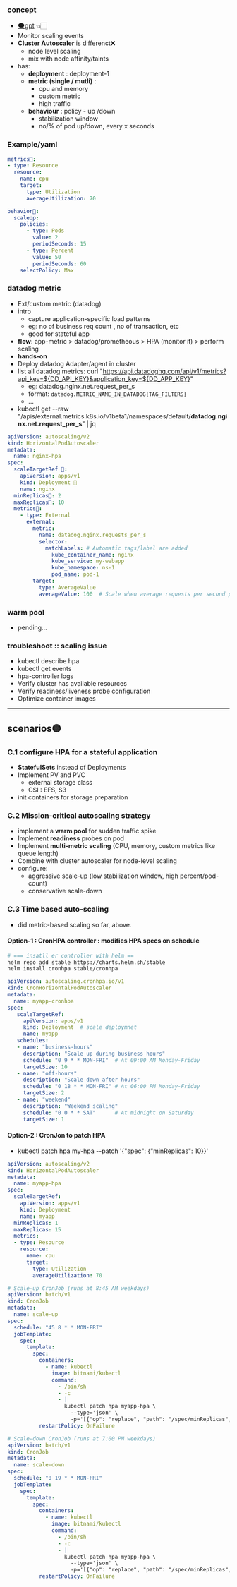 ### concept
- [🗨️gpt](https://chat.deepseek.com/a/chat/s/00db1638-b5bc-4a70-a585-4a487e210a63) 👈🏻
- Monitor scaling events
- **Cluster Autoscaler** is differenct❌
    - node level scaling
    - mix with node affinity/taints
- has:
    - **deployment** : deployment-1
    - **metric (single / mutli)** :
        - cpu and memory
        - custom metric
        - high traffic
    - **behaviour** : policy - up /down
        - stabilization window
        - no/% of pod up/down, every x seconds

### Example/yaml
```yaml
metrics🔸:
- type: Resource
  resource:
    name: cpu
    target:
      type: Utilization
      averageUtilization: 70

behavior🔸:
  scaleUp:
    policies:
      - type: Pods
        value: 2
        periodSeconds: 15
      - type: Percent
        value: 50
        periodSeconds: 60
    selectPolicy: Max
```

### datadog metric
- Ext/custom metric (datadog)
- intro
    - capture application-specific load patterns
    - eg: no of business req count , no of transaction, etc
    - good for stateful app
- **flow**: app-metric > datadog/prometheous > HPA (monitor it) > perform scaling
- **hands-on**
- Deploy datadog Adapter/agent in cluster
- list all datadog metrics: curl "https://api.datadoghq.com/api/v1/metrics?api_key=${DD_API_KEY}&application_key=${DD_APP_KEY}"
    - eg: datadog.nginx.net.request_per_s
    - format: `datadog.METRIC_NAME_IN_DATADOG{TAG_FILTERS}`
    - ...
- kubectl get --raw "/apis/external.metrics.k8s.io/v1beta1/namespaces/default/**datadog.nginx.net.request_per_s**" | jq

```yaml
apiVersion: autoscaling/v2
kind: HorizontalPodAutoscaler
metadata:
  name: nginx-hpa
spec:
  scaleTargetRef 🔸:
    apiVersion: apps/v1
    kind: Deployment 🔸
    name: nginx
  minReplicas🔸: 2
  maxReplicas🔸: 10
  metrics🔸:
    - type: External
      external:
        metric:
          name: datadog.nginx.requests_per_s
          selector:
            matchLabels: # Automatic tags/label are added
              kube_container_name: nginx
              kube_service: my-webapp
              kube_namespace: ns-1
              pod_name: pod-1
        target:
          type: AverageValue
          averageValue: 100  # Scale when average requests per second per pod exceeds 100
```

### warm pool
- pending...

### troubleshoot :: scaling issue
- kubectl describe hpa
- kubectl get events
- hpa-controller logs
- Verify cluster has available resources
- Verify readiness/liveness probe configuration
- Optimize container images

---
## scenarios🟡
### C.1 configure HPA for a **stateful** application
- **StatefulSets** instead of Deployments
- Implement PV and PVC
  - external storage class 
  - CSI : EFS, S3
- init containers for storage preparation

### C.2 Mission-critical autoscaling strategy
- implement a **warm pool** for sudden traffic spike
- Implement **readiness** probes on pod
- Implement **multi-metric scaling** (CPU, memory, custom metrics like queue length)
- Combine with cluster autoscaler for node-level scaling 
- configure:
  - aggressive scale-up (low stabilization window, high percent/pod-count) 
  - conservative scale-down

### C.3 Time based auto-scaling
- did metric-based scaling so far, above.
#### Option-1 : **CronHPA controller** : modifies HPA specs on schedule

```bash
# === insatll er controller with helm ==
helm repo add stable https://charts.helm.sh/stable
helm install cronhpa stable/cronhpa
```

```yaml
apiVersion: autoscaling.cronhpa.io/v1
kind: CronHorizontalPodAutoscaler
metadata:
  name: myapp-cronhpa
spec:
   scaleTargetRef:
     apiVersion: apps/v1
     kind: Deployment  # scale deploymnet
     name: myapp
   schedules:
   - name: "business-hours"
     description: "Scale up during business hours"
     schedule: "0 9 * * MON-FRI"  # At 09:00 AM Monday-Friday
     targetSize: 10
   - name: "off-hours"
     description: "Scale down after hours"
     schedule: "0 18 * * MON-FRI" # At 06:00 PM Monday-Friday
     targetSize: 2
   - name: "weekend"
     description: "Weekend scaling"
     schedule: "0 0 * * SAT"      # At midnight on Saturday
     targetSize: 1
```

#### Option-2 : **CronJon** to patch HPA
- kubectl patch hpa my-hpa --patch '{"spec": {"minReplicas": 10}}' 
```yaml
apiVersion: autoscaling/v2
kind: HorizontalPodAutoscaler
metadata:
  name: myapp-hpa
spec:
  scaleTargetRef:
    apiVersion: apps/v1
    kind: Deployment
    name: myapp
  minReplicas: 1
  maxReplicas: 15
  metrics:
  - type: Resource
    resource:
      name: cpu
      target:
        type: Utilization
        averageUtilization: 70
```

```yaml
# Scale-up CronJob (runs at 8:45 AM weekdays)
apiVersion: batch/v1
kind: CronJob
metadata:
  name: scale-up
spec:
  schedule: "45 8 * * MON-FRI"
  jobTemplate:
    spec:
      template:
        spec:
          containers:
            - name: kubectl
              image: bitnami/kubectl
              command:
                - /bin/sh
                - -c
                - |
                  kubectl patch hpa myapp-hpa \
                    --type='json' \
                    -p='[{"op": "replace", "path": "/spec/minReplicas", "value": 5}]'
          restartPolicy: OnFailure

# Scale-down CronJob (runs at 7:00 PM weekdays)
apiVersion: batch/v1
kind: CronJob
metadata:
  name: scale-down
spec:
  schedule: "0 19 * * MON-FRI"
  jobTemplate:
    spec:
      template:
        spec:
          containers:
            - name: kubectl
              image: bitnami/kubectl
              command:
                - /bin/sh
                - -c
                - |
                  kubectl patch hpa myapp-hpa \
                    --type='json' \
                    -p='[{"op": "replace", "path": "/spec/minReplicas", "value": 1}]'
          restartPolicy: OnFailure
```